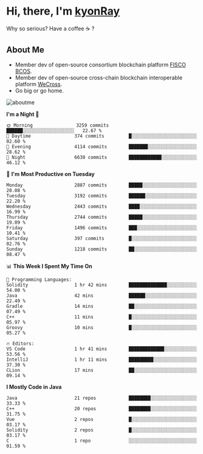 # Hi, there, I'm [kyonRay](https://kyonRay.github.io)

Why so serious? Have a coffee ☕️ ?

## About Me

- Member dev of open-source consortium blockchain platform [FISCO BCOS](https://github.com/FISCO-BCOS).
- Member dev of open-source cross-chain blockchain interoperable platform [WeCross](https://github.com/WeBankBlockchain/WeCross).
- Go big or go home.

![aboutme](https://github-readme-stats.vercel.app/api?username=kyonRay&count_private=true&show_icons=true)

<!-- ![top-langs](https://github-readme-stats.vercel.app/api/top-langs/?username=kyonRay&layout=compact&hide=shell,html) -->

<!--START_SECTION:waka-->
**I'm a Night 🦉** 

```text
🌞 Morning                3259 commits        ██████░░░░░░░░░░░░░░░░░░░   22.67 % 
🌆 Daytime                374 commits         █░░░░░░░░░░░░░░░░░░░░░░░░   02.60 % 
🌃 Evening                4114 commits        ███████░░░░░░░░░░░░░░░░░░   28.62 % 
🌙 Night                  6630 commits        ████████████░░░░░░░░░░░░░   46.12 % 
```
📅 **I'm Most Productive on Tuesday** 

```text
Monday                   2887 commits        █████░░░░░░░░░░░░░░░░░░░░   20.08 % 
Tuesday                  3192 commits        ██████░░░░░░░░░░░░░░░░░░░   22.20 % 
Wednesday                2443 commits        ████░░░░░░░░░░░░░░░░░░░░░   16.99 % 
Thursday                 2744 commits        █████░░░░░░░░░░░░░░░░░░░░   19.09 % 
Friday                   1496 commits        ███░░░░░░░░░░░░░░░░░░░░░░   10.41 % 
Saturday                 397 commits         █░░░░░░░░░░░░░░░░░░░░░░░░   02.76 % 
Sunday                   1218 commits        ██░░░░░░░░░░░░░░░░░░░░░░░   08.47 % 
```


📊 **This Week I Spent My Time On** 

```text
💬 Programming Languages: 
Solidity                 1 hr 42 mins        ██████████████░░░░░░░░░░░   54.00 % 
Java                     42 mins             ██████░░░░░░░░░░░░░░░░░░░   22.49 % 
Gradle                   14 mins             ██░░░░░░░░░░░░░░░░░░░░░░░   07.49 % 
C++                      11 mins             █░░░░░░░░░░░░░░░░░░░░░░░░   05.97 % 
Groovy                   10 mins             █░░░░░░░░░░░░░░░░░░░░░░░░   05.27 % 

🔥 Editors: 
VS Code                  1 hr 41 mins        █████████████░░░░░░░░░░░░   53.56 % 
IntelliJ                 1 hr 11 mins        █████████░░░░░░░░░░░░░░░░   37.30 % 
CLion                    17 mins             ██░░░░░░░░░░░░░░░░░░░░░░░   09.14 % 
```

**I Mostly Code in Java** 

```text
Java                     21 repos            ████████░░░░░░░░░░░░░░░░░   33.33 % 
C++                      20 repos            ████████░░░░░░░░░░░░░░░░░   31.75 % 
Vue                      2 repos             █░░░░░░░░░░░░░░░░░░░░░░░░   03.17 % 
Solidity                 2 repos             █░░░░░░░░░░░░░░░░░░░░░░░░   03.17 % 
C                        1 repo              ░░░░░░░░░░░░░░░░░░░░░░░░░   01.59 % 
```




<!--END_SECTION:waka-->
